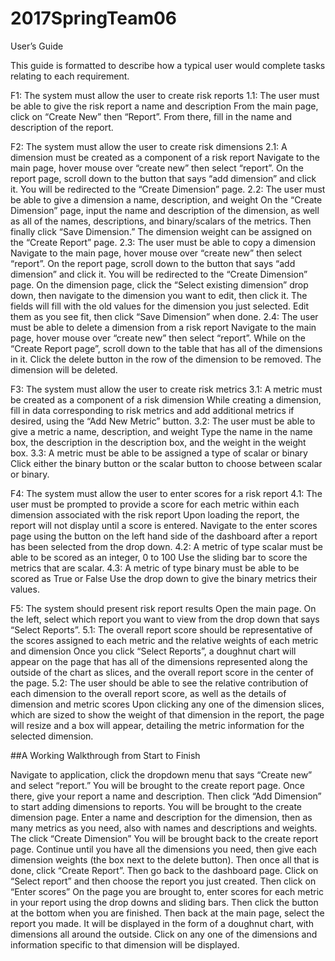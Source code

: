 # 2017SpringTeam06
User’s Guide

This guide is formatted to describe how a typical user would complete tasks relating to each requirement.

F1: The system must allow the user to create risk reports
	1.1: The user must be able to give the risk report a name and description
From the main page, click on “Create New” then “Report”. From there, fill in the name and description of the report.
	
F2: The system must allow the user to create risk dimensions
	2.1: A dimension must be created as a component of a risk report
Navigate to the main page, hover mouse over “create new” then select “report”. On the report page, scroll down to the button that says “add dimension” and click it. You will be redirected to the “Create Dimension” page.
	2.2: The user must be able to give a dimension a name, description, and weight
On the “Create Dimension” page, input the name and description of the dimension, as well as all of the names, descriptions, and binary/scalars of the metrics. Then finally click “Save Dimension.” The dimension weight can be assigned on the “Create Report” page.
2.3: The user must be able to copy a dimension
Navigate to the main page, hover mouse over “create new” then select “report”. On the report page, scroll down to the button that says “add dimension” and click it. You will be redirected to the “Create Dimension” page. On the dimension page, click the “Select existing dimension” drop down, then navigate to the dimension you want to edit, then click it. The fields will fill with the old values for the dimension you just selected. Edit them as you see fit, then click “Save Dimension” when done.
2.4: The user must be able to delete a dimension from a risk report
Navigate to the main page, hover mouse over “create new” then select “report”. While on the “Create Report page”, scroll down to the table that has all of the dimensions in it. Click the delete button in the row of the dimension to be removed. The dimension will be deleted.

F3: The system must allow the user to create risk metrics
3.1: A metric must be created as a component of a risk dimension
While creating a dimension, fill in data corresponding to risk metrics and add additional metrics if desired, using the “Add New Metric” button. 
	3.2: The user must be able to give a metric a name, description, and weight
Type the name in the name box, the description in the description box, and the weight in the weight box.
	3.3: A metric must be able to be assigned a type of scalar or binary
Click either the binary button or the scalar button to choose between scalar or binary.

F4: The system must allow the user to enter scores for a risk report
4.1: The user must be prompted to provide a score for each metric within each dimension associated with the risk report
Upon loading the report, the report will not display until a score is entered. Navigate to the enter scores page using the button on the left hand side of the dashboard after a report has been selected from the drop down.
4.2: A metric of type scalar must be able to be scored as an integer, 0 to 100
Use the sliding bar to score the metrics that are scalar.
4.3: A metric of type binary must be able to be scored as True or False
Use the drop down to give the binary metrics their values.

F5: The system should present risk report results
Open the main page. On the left, select which report you want to view from the drop down that says “Select Reports”.
	5.1: The overall report score should be representative of the scores assigned to
	each metric and the relative weights of each metric and dimension
Once you click “Select Reports”, a doughnut chart will appear on the page that has all of the dimensions represented along the outside of the chart as slices, and the overall report score in the center of the page.
5.2: The user should be able to see the relative contribution of each dimension to the overall report score, as well as the details of dimension and metric scores
Upon clicking any one of the dimension slices, which are sized to show the weight of that dimension in the report, the page will resize and a box will appear, detailing the metric information for the selected dimension.


##A Working Walkthrough from Start to Finish

Navigate to application, click the dropdown menu that says “Create new” and select “report.” You will be brought to the create report page. Once there, give your report a name and description. Then click “Add Dimension” to start adding dimensions to reports. You will be brought to the create dimension page. Enter a name and description for the dimension, then as many metrics as you need, also with names and descriptions and weights. The click “Create Dimension” You will be brought back to the create report page. Continue until you have all the dimensions you need, then give each dimension weights (the box next to the delete button). Then once all that is done, click “Create Report”. Then go back to the dashboard page. Click on “Select report” and then choose the report you just created. Then click on “Enter scores” On the page you are brought to, enter scores for each metric in your report using the drop downs and sliding bars. Then click the button at the bottom when you are finished. Then back at the main page, select the report you made. It will be displayed in the form of a doughnut chart, with dimensions all around the outside. Click on any one of the dimensions and information specific to that dimension will be displayed.

